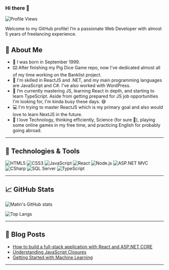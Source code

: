 ### Hi there 👋

![Profile Views](https://komarev.com/ghpvc/?username=MatinT-SA&color=brightgreen)

Welcome to my GitHub profile! I’m a passionate Web Developer with almost 5 years of freelancing experience.

## 👦 About Me

- 🎂 I was born in September 1999.
- ⌨️ After finishing my Pig Dice Game repo, now I've dedicated almost all of my time working on the Banklist project.
- 🔭 I'm skilled in ReactJS and .NET, and my main programming languages are JavaScript and C#. I've also worked with WordPress.
- 🌱 I’m currently mastering JS, learning React in depth, and starting to learn TypeScript. Aside from getting prepared for JS job opportunities I'm looking for, I'm kinda busy these days. 😅
- 💻 I'm trying to master ReactJS which is my primary goal and also would love to learn NextJS in the future.
- 🤔 I love Technology, thinking efficiently, Science (for sure 🔭), playing some online games in my free time, and practicing English for probably going abroad.

---

## 🔧 Technologies & Tools

![HTML5](https://img.shields.io/badge/-HTML5-E34F26?style=flat-square&logo=html5&logoColor=white)
![CSS3](https://img.shields.io/badge/-CSS3-1572B6?style=flat-square&logo=css3)
![JavaScript](https://img.shields.io/badge/-JavaScript-EDD600?style=flat-square&logo=javascript&logoColor=white)
![React](https://img.shields.io/badge/-React-20232a?style=flat-square&logo=react)
![Node.js](https://img.shields.io/badge/-Node.js-43853D?style=flat-square&logo=Node.js&logoColor=white)
![ASP.NET MVC](https://img.shields.io/badge/-ASP.NET%20MVC-5C2D91?style=flat-square&logo=.net&logoColor=white)
![CSharp](https://img.shields.io/badge/-C%23-239120?style=flat-square&logo=c-sharp&logoColor=white)
![SQL Server](https://img.shields.io/badge/-SQL%20Server-CC2927?style=flat-square&logo=Microsoft-SQL-Server&logoColor=white)
![TypeScript](https://img.shields.io/badge/-TypeScript-007ACC?style=flat-square&logo=typescript&logoColor=white)

---

## 📈 GitHub Stats

![Matin's GitHub stats](https://github-readme-stats.vercel.app/api?username=MatinT-SA&show_icons=true&theme=radical)

![Top Langs](https://github-readme-stats.vercel.app/api/top-langs/?username=MatinT-SA&layout=compact&theme=radical)

---

## 📝 Blog Posts

<!-- BLOG-POST-LIST:START -->
- [How to build a full-stack application with React and ASP.NET CORE](https://yourblog.com/fullstack-react-aspnet-core)
- [Understanding JavaScript Closures](https://yourblog.com/javascript-closures)
- [Getting Started with Machine Learning](https://yourblog.com/machine-learning-intro)
<!-- BLOG-POST-LIST:END -->

---
